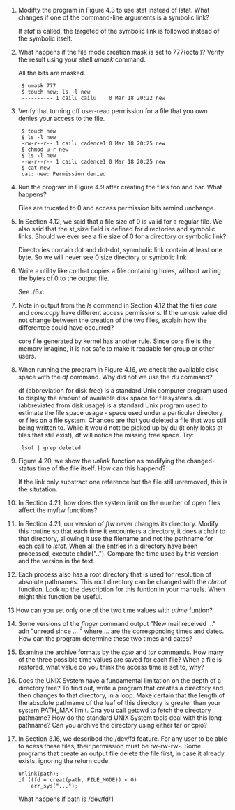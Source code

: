 1. Modifty the program in Figure 4.3 to use stat instead of lstat. What changes if one of the command-line arguments is a symbolic link?

    If *stat* is called, the targeted of the symbolic link is followed instead of the symbolic itself.

2. What happens if the file mode creation mask is set to 777(octal)? Verify the result using your shell *umask* command.

    All the bits are masked.

        $ umask 777
        $ touch new; ls -l new
        ---------- 1 cailu cailu    0 Mar 18 20:22 new

3. Verify that turning off user-read permission for a file that you own denies your access to the file.

        $ touch new
        $ ls -l new
        -rw-r--r-- 1 cailu cadence1 0 Mar 18 20:25 new
        $ chmod u-r new 
        $ ls -l new
        --w-r--r-- 1 cailu cadence1 0 Mar 18 20:25 new
        $ cat new 
        cat: new: Permission denied

4. Run the program in Figure 4.9 after creating the files foo and bar. What happens?

    Files are trucated to 0 and access permission bits remind unchange.

5. In Section 4.12, we said that a file size of 0 is valid for a regular file. We also said that the st_size field is defined for directories and symbolic links. Should we ever see a file size of 0 for a directory or symbolic link?

    Directories contain dot and dot-dot, synmbolic link contain at least one byte. So we will never see 0 size directory or symbolic link

6. Write a utility like *cp* that copies a file containing holes, without writing the bytes of 0 to the output file.
    
    See ./6.c

7. Note in output from the *ls* command in Section 4.12 that the files *core* and *core.copy* have different access permissions. If the *umask* value did not change between the creation of the two files, explain how the differentce could have occurred?

    core file generated by kernel has another rule. Since core file is the memory imagine, it is not safe to make it readable for group or other users.

8. When running the program in Figure 4.16, we check the available disk space with the *df* command. Why did not we use the *du* command?
    
    df (abbreviation for disk free) is a standard Unix computer program used to display the amount of available disk space for filesystems.
    du (abbreviated from disk usage) is a standard Unix program used to estimate the file space usage - space used under a particular directory or files on a file system.
    Chances are that you deleted a file that was still being written to. While it would nott be picked up by du (it only looks at files that still exist), df will notice the missing free space. Try:
    
        lsof | grep deleted
    

9. Figure 4.20, we show the *unlink* function as modifying the changed-status time of the file itself. How can this happend?

    If the link only substract one reference but the file still unremoved, this is the situtation.

10. In Section 4.21, how does the system limit on the number of open files affect the myftw functions?

11. In Section 4.21, our version of *ftw* never changes its directory. Modify this routine so that each time it encounters a directory, it does a chdir to that directory, allowing it use the filename and not the pathname for each call to *lstat*. When all the entries in a directory have been processed, execute chdir(".."). Compare the time used by this version and the version in the text.

12. Each process also has a root directory that is used for resolution of absolute pathnames. This root directory can be changed with the *chroot* function. Look up the description for this funtion in your manuals. When might this function be useful.

13 How can you set only one of the two time values with *utime* funtion?

14. Some versions of the *finger* command output "New mail received ..." adn "unread since ... " where ... are the corresponding times and dates. How can the program determine these two times and dates?

15. Examine the archive formats by the *cpio* and *tar* commands. How many of the three possible time values are saved for each file? When a file is restored, what value do you think the access time is set to, why?

16. Does the UNIX System have a fundamental limitation on the depth of a directory tree? To find out, write a program that creates a directory and then changes to that directory, in a loop. Make certain that the length of the absolute pathname of the leaf of this directory is greater than your system PATH_MAX limit. Cna you call getcwd to fetch the directory pathname? How do the standard UNIX System tools deal with this long pathname? Can you archive the directory using either tar or cpio?

17. In Section 3.16, we described the /dev/fd feature. For any user to be able to acess these files, their permission must be rw-rw-rw-. Some programs that create an output file delete the file first, in case it already exists. ignoring the return code:

        unlink(path);
        if ((fd = creat(path, FILE_MODE)) < 0)
            err_sys("...");

    What happens if path is /dev/fd/1

